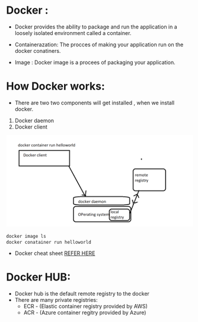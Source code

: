 # Docker :
* Docker provides the ability to package and run the application in a loosely isolated environment called a  container. 

* Containerazation:  The procces of making your application run on the docker conatiners.
* Image : Docker image is a procees of packaging your application.

# How Docker works:
  * There are two two components will get installed , when we install docker.
   1. Docker daemon
   2. Docker client

 ![preview](../images/Docker3.png)

```
docker image ls 
docker conatainer run helloworld
```

* Docker cheat sheet [REFER HERE](https://www.docker.com/sites/default/files/d8/2019-09/docker-cheat-sheet.pdf)

# Docker HUB:
* Docker hub is the default remote registry to the docker
* There are many private registries:
  * ECR - (Elastic container registry provided by AWS)
  * ACR - (Azure container regitry provided by Azure)


 